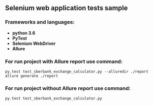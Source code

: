 ## Selenium web application tests sample

### Frameworks and languages:
* **python 3.6**
* **PyTest**
* **Selenium WebDriver**
* **Allure**

### For run project with Allure report use command:
```
py.test test_sberbank_exchange_calculator.py --alluredir ./report
allure generate ./report
```

### For run project without Allure report use command:
```
py.test test_sberbank_exchange_calculator.py
```
